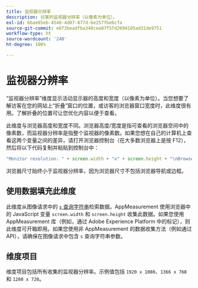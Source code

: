 ```yaml
---
title: 监视器分辨率
description: 访客的监视器分辨率（以像素为单位）。
exl-id: 6bae65eb-4546-4d07-877d-6e257fbe6cfa
source-git-commit: e6f3beadfba340cea07f5fd2694105ad31de9751
workflow-type: ht
source-wordcount: '240'
ht-degree: 100%

---
```


# 监视器分辨率

“监视器分辨率”维度显示活动显示器的高度和宽度（以像素为单位）。当您想要了解访客在您的网站上“折叠”窗口的位置，或访客的浏览器窗口宽度时，此维度很有用。了解折叠的位置可让您优化内容以便于查看。

此维度与浏览器高度和宽度不同。浏览器高度/宽度是指可查看的浏览器空间中的像素数，而监视器分辨率是指整个监视器的像素数。如果您想在自己的计算机上查看这两个变量之间的差异，请打开浏览器控制台（在大多数浏览器上是按 F12），然后将以下代码复制并粘贴到控制台中：

```js
"Monitor resolution: " + screen.width + "x" + screen.height + "\nBrowser resolution: " + window.innerWidth + "x" + window.innerHeight;
```

浏览器尺寸始终小于监视器分辨率，因为浏览器尺寸不包括浏览器导航或边框。

## 使用数据填充此维度

此维度从图像请求中的 [`s` 查询字符串](/help/implement/validate/query-parameters.md)检索数据。AppMeasurement 使用浏览器中的 JavaScript 变量 `screen.width` 和 `screen.height` 收集此数据。如果您使用 AppMeasurement 库（例如，通过 Adobe Experience Platform 中的标记），则此维度可开箱即用。如果您使用非 AppMeasurement 的数据收集方法（例如通过 API），请确保在图像请求中包含 `s` 查询字符串参数。

## 维度项目

维度项目包括所有收集的监视器分辨率。示例值包括 `1920 x 1080`、`1366 x 768` 和 `1280 x 720`。
